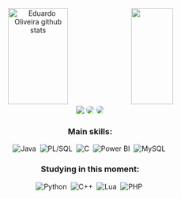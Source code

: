 
<div align="center">  
  <img width="49%" height="195px" src="https://github-readme-stats.vercel.app/api?username=duardoliveiras&show_icons=true&count_private=true&hide_border=true&title_color=94c2e3&icon_color=16537&text_color=94c2e3&bg_color=0d1117" alt="Eduardo Oliveira github stats" /> 
  
  <img width="41%" height="195px" src="https://github-readme-stats.vercel.app/api/top-langs/?username=duardoliveiras&layout=compact&hide_border=true&title_color=94c2e3&text_color=94c2e3&bg_color=0d1117" />
</div>



<div align="center">  
<a href = "mailto:duardooliveiras@gmail.com"> <img src="https://img.shields.io/badge/-Gmail-%23333?style=for-the-badge&logo=gmail&logoColor=white" target="_blank"></a>
<a href="https://www.linkedin.com/in/duardooliveiras/" target="_blank"><img src="https://img.shields.io/badge/-LinkedIn-%230077B5?style=for-the-badge&logo=linkedin&logoColor=white" style="border-radius: 30px" target="_blank"></a> 
<a href="https://www.hackerrank.com/duardooliveiras" target="_blank"><img src="https://img.shields.io/badge/-Hackerrank-2EC866?style=for-the-badge&logo=HackerRank&logoColor=white" style="border-radius: 30px" target="_blank"></a> 
 
 
 
### Main skills:
![Java](https://img.shields.io/badge/Java-ED8B00?style=for-the-badge&logo=java&logoColor=white)&nbsp;
![PL/SQL](https://img.shields.io/badge/PLSQL-F80000?style=for-the-badge&logo=oracle&logoColor=black)&nbsp;
![C](https://img.shields.io/badge/C-00599C?style=for-the-badge&logo=c&logoColor=white)&nbsp;
![Power BI](https://img.shields.io/badge/PowerBI-F2C811?style=for-the-badge&logo=Power%20BI&logoColor=white)&nbsp; 
![MySQL](https://img.shields.io/badge/MySQL-005C84?style=for-the-badge&logo=mysql&logoColor=white)&nbsp;           



### Studying in this moment:
![Python](https://img.shields.io/badge/Python-14354C?style=for-the-badge&logo=python&logoColor=white)&nbsp;
![C++](https://img.shields.io/badge/C%2B%2B-00599C?style=for-the-badge&logo=c%2B%2B&logoColor=white)&nbsp;
![Lua](https://img.shields.io/badge/Lua-2C2D72?style=for-the-badge&logo=lua&logoColor=white)&nbsp;
![PHP](https://img.shields.io/badge/PHP-777BB4?style=for-the-badge&logo=php&logoColor=white)&nbsp;
  
</div>

